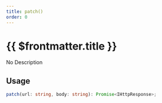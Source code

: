```yaml
---
title: patch()
order: 0
---
```


# {{ $frontmatter.title }}

No Description

## Usage

```ts
patch(url: string, body: string): Promise<IHttpResponse>;
```
